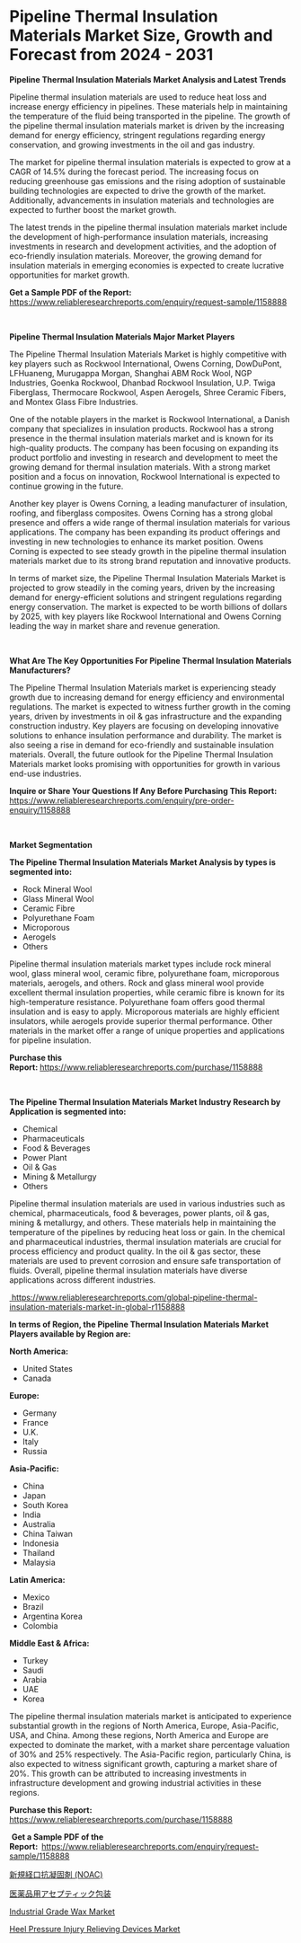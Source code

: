 <p><h1>Pipeline Thermal Insulation Materials Market Size, Growth and Forecast from 2024 - 2031</h1></p><p><strong>Pipeline Thermal Insulation Materials Market Analysis and Latest Trends</strong></p>
<p><p>Pipeline thermal insulation materials are used to reduce heat loss and increase energy efficiency in pipelines. These materials help in maintaining the temperature of the fluid being transported in the pipeline. The growth of the pipeline thermal insulation materials market is driven by the increasing demand for energy efficiency, stringent regulations regarding energy conservation, and growing investments in the oil and gas industry.</p><p>The market for pipeline thermal insulation materials is expected to grow at a CAGR of 14.5% during the forecast period. The increasing focus on reducing greenhouse gas emissions and the rising adoption of sustainable building technologies are expected to drive the growth of the market. Additionally, advancements in insulation materials and technologies are expected to further boost the market growth.</p><p>The latest trends in the pipeline thermal insulation materials market include the development of high-performance insulation materials, increasing investments in research and development activities, and the adoption of eco-friendly insulation materials. Moreover, the growing demand for insulation materials in emerging economies is expected to create lucrative opportunities for market growth.</p></p>
<p><strong>Get a Sample PDF of the Report:&nbsp;</strong> <a href="https://www.reliableresearchreports.com/enquiry/request-sample/1158888">https://www.reliableresearchreports.com/enquiry/request-sample/1158888</a></p>
<p>&nbsp;</p>
<p><strong>Pipeline Thermal Insulation Materials Major Market Players</strong></p>
<p><p>The Pipeline Thermal Insulation Materials Market is highly competitive with key players such as Rockwool International, Owens Corning, DowDuPont, LFHuaneng, Murugappa Morgan, Shanghai ABM Rock Wool, NGP Industries, Goenka Rockwool, Dhanbad Rockwool Insulation, U.P. Twiga Fiberglass, Thermocare Rockwool, Aspen Aerogels, Shree Ceramic Fibers, and Montex Glass Fibre Industries. </p><p>One of the notable players in the market is Rockwool International, a Danish company that specializes in insulation products. Rockwool has a strong presence in the thermal insulation materials market and is known for its high-quality products. The company has been focusing on expanding its product portfolio and investing in research and development to meet the growing demand for thermal insulation materials. With a strong market position and a focus on innovation, Rockwool International is expected to continue growing in the future.</p><p>Another key player is Owens Corning, a leading manufacturer of insulation, roofing, and fiberglass composites. Owens Corning has a strong global presence and offers a wide range of thermal insulation materials for various applications. The company has been expanding its product offerings and investing in new technologies to enhance its market position. Owens Corning is expected to see steady growth in the pipeline thermal insulation materials market due to its strong brand reputation and innovative products.</p><p>In terms of market size, the Pipeline Thermal Insulation Materials Market is projected to grow steadily in the coming years, driven by the increasing demand for energy-efficient solutions and stringent regulations regarding energy conservation. The market is expected to be worth billions of dollars by 2025, with key players like Rockwool International and Owens Corning leading the way in market share and revenue generation.</p></p>
<p>&nbsp;</p>
<p><strong>What Are The Key Opportunities For Pipeline Thermal Insulation Materials Manufacturers?</strong></p>
<p><p>The Pipeline Thermal Insulation Materials market is experiencing steady growth due to increasing demand for energy efficiency and environmental regulations. The market is expected to witness further growth in the coming years, driven by investments in oil & gas infrastructure and the expanding construction industry. Key players are focusing on developing innovative solutions to enhance insulation performance and durability. The market is also seeing a rise in demand for eco-friendly and sustainable insulation materials. Overall, the future outlook for the Pipeline Thermal Insulation Materials market looks promising with opportunities for growth in various end-use industries.</p></p>
<p><strong>Inquire or Share Your Questions If Any Before Purchasing This Report:</strong> <a href="https://www.reliableresearchreports.com/enquiry/pre-order-enquiry/1158888">https://www.reliableresearchreports.com/enquiry/pre-order-enquiry/1158888</a></p>
<p>&nbsp;</p>
<p><strong>Market Segmentation</strong></p>
<p><strong>The Pipeline Thermal Insulation Materials Market Analysis by types is segmented into:</strong></p>
<p><ul><li>Rock Mineral Wool</li><li>Glass Mineral Wool</li><li>Ceramic Fibre</li><li>Polyurethane Foam</li><li>Microporous</li><li>Aerogels</li><li>Others</li></ul></p>
<p><p>Pipeline thermal insulation materials market types include rock mineral wool, glass mineral wool, ceramic fibre, polyurethane foam, microporous materials, aerogels, and others. Rock and glass mineral wool provide excellent thermal insulation properties, while ceramic fibre is known for its high-temperature resistance. Polyurethane foam offers good thermal insulation and is easy to apply. Microporous materials are highly efficient insulators, while aerogels provide superior thermal performance. Other materials in the market offer a range of unique properties and applications for pipeline insulation.</p></p>
<p><strong>Purchase this Report:&nbsp;</strong><a href="https://www.reliableresearchreports.com/purchase/1158888">https://www.reliableresearchreports.com/purchase/1158888</a></p>
<p>&nbsp;</p>
<p><strong>The Pipeline Thermal Insulation Materials Market Industry Research by Application is segmented into:</strong></p>
<p><ul><li>Chemical</li><li>Pharmaceuticals</li><li>Food & Beverages</li><li>Power Plant</li><li>Oil & Gas</li><li>Mining & Metallurgy</li><li>Others</li></ul></p>
<p><p>Pipeline thermal insulation materials are used in various industries such as chemical, pharmaceuticals, food & beverages, power plants, oil & gas, mining & metallurgy, and others. These materials help in maintaining the temperature of the pipelines by reducing heat loss or gain. In the chemical and pharmaceutical industries, thermal insulation materials are crucial for process efficiency and product quality. In the oil & gas sector, these materials are used to prevent corrosion and ensure safe transportation of fluids. Overall, pipeline thermal insulation materials have diverse applications across different industries.</p></p>
<p><a href="https://www.reliableresearchreports.com/global-pipeline-thermal-insulation-materials-market-in-global-r1158888">&nbsp;https://www.reliableresearchreports.com/global-pipeline-thermal-insulation-materials-market-in-global-r1158888</a></p>
<p><strong>In terms of Region, the Pipeline Thermal Insulation Materials Market Players available by Region are:</strong></p>
<p>
    <p> <strong> North America: </strong>
        <ul>
            <li>United States</li>
            <li>Canada</li>
        </ul>
        </p> 
    <p> <strong> Europe: </strong>
        <ul>
            <li>Germany</li>
            <li>France</li>
            <li>U.K.</li>
            <li>Italy</li>
            <li>Russia</li>
        </ul>
        </p> 
    <p> <strong> Asia-Pacific: </strong>
        <ul>
            <li>China</li>
            <li>Japan</li>
            <li>South Korea</li>
            <li>India</li>
            <li>Australia</li>
            <li>China Taiwan</li>
            <li>Indonesia</li>
            <li>Thailand</li>
            <li>Malaysia</li>
        </ul>
        </p> 
    <p> <strong> Latin America: </strong>
        <ul>
            <li>Mexico</li>
            <li>Brazil</li>
            <li>Argentina Korea</li>
            <li>Colombia</li>
        </ul>
        </p> 
    <p> <strong> Middle East & Africa: </strong>
        <ul>
            <li>Turkey</li>
            <li>Saudi</li>
            <li>Arabia</li>
            <li>UAE</li>
            <li>Korea</li>
        </ul>
    </p>
    </p>
<p><p>The pipeline thermal insulation materials market is anticipated to experience substantial growth in the regions of North America, Europe, Asia-Pacific, USA, and China. Among these regions, North America and Europe are expected to dominate the market, with a market share percentage valuation of 30% and 25% respectively. The Asia-Pacific region, particularly China, is also expected to witness significant growth, capturing a market share of 20%. This growth can be attributed to increasing investments in infrastructure development and growing industrial activities in these regions.</p></p>
<p><strong>Purchase this Report: </strong><a href="https://www.reliableresearchreports.com/purchase/1158888">https://www.reliableresearchreports.com/purchase/1158888</a></p>
<p>&nbsp;<strong>Get a Sample PDF of the Report:&nbsp;&nbsp;</strong><a href="https://www.reliableresearchreports.com/enquiry/request-sample/1158888">https://www.reliableresearchreports.com/enquiry/request-sample/1158888</a></p>
<p><strong></strong></p>
<p><p><a href="https://github.com/LenoraKris2023/Market-Research-Report-List-1/blob/main/950385288449.md">新規経口抗凝固剤 (NOAC)</a></p><p><a href="https://github.com/Fatimaklein1/Market-Research-Report-List-1/blob/main/565147288448.md">医薬品用アセプティック包装</a></p><p><a href="https://github.com/LibbySpencer2018/Market-Research-Report-List-1/blob/main/industrial-grade-wax-market.md">Industrial Grade Wax Market</a></p><p><a href="https://github.com/ashman753/Market-Research-Report-List-1/blob/main/heel-pressure-injury-relieving-devices-market.md">Heel Pressure Injury Relieving Devices Market</a></p></p>